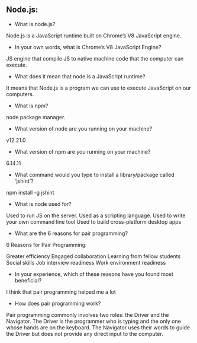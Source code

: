 ## Node.js:
* What is node.js?

Node.js is a JavaScript runtime built on Chrome’s V8 JavaScript engine.
* In your own words, what is Chrome’s V8 JavaScript Engine?

JS engine that compile JS to native machine code that the computer can execute.
* What does it mean that node is a JavaScript runtime?

It means that Node.js is a program we can use to execute JavaScript on our computers.
* What is npm?

node package manager.
* What version of node are you running on your machine?

v12.21.0
* What version of npm are you running on your machine?

6.14.11
* What command would you type to install a library/package called ‘jshint’?

npm install -g jshint
* What is node used for?

Used to run JS on the server.
Used as a scripting language.
Used to write your own command line tool
Used to build cross-platform desktop apps

* What are the 6 reasons for pair programming?

6 Reasons for Pair Programming:

Greater efficiency
Engaged collaboration
Learning from fellow students
Social skills
Job interview readiness
Work environment readiness
* In your experience, which of these reasons have you found most beneficial?

I think that pair programming helped me a lot
* How does pair programming work?

Pair programming commonly involves two roles: the Driver and the Navigator. The Driver is the programmer who is typing and the only one whose hands are on the keyboard. The Navigator uses their words to guide the Driver but does not provide any direct input to the computer.
